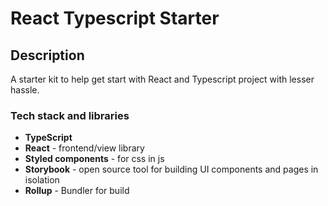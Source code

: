 # React Typescript Starter

## Description
A starter kit to help get start with React and Typescript project with lesser hassle.

### Tech stack and libraries

- **TypeScript**
- **React** - frontend/view library
- **Styled components** - for css in js
- **Storybook** - open source tool for building UI components and pages in isolation
- **Rollup** - Bundler for build